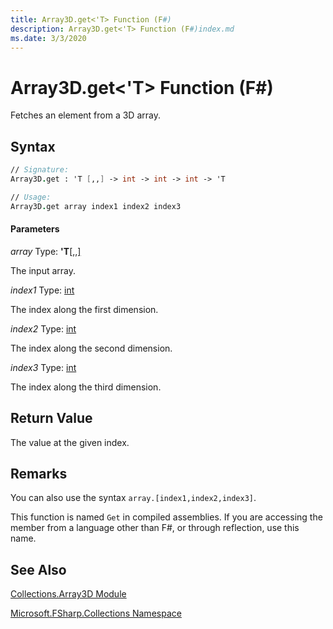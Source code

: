 ```yaml
---
title: Array3D.get<'T> Function (F#)
description: Array3D.get<'T> Function (F#)index.md
ms.date: 3/3/2020
---
```


# Array3D.get<'T> Function (F#)

Fetches an element from a 3D array.

## Syntax

```fsharp
// Signature:
Array3D.get : 'T [,,] -> int -> int -> int -> 'T

// Usage:
Array3D.get array index1 index2 index3
```

#### Parameters
*array*
Type: **'T**[[,,]](https://msdn.microsoft.com/library/b4e5b35b-dc83-4b50-94aa-85fcf3ccb2b0)


The input array.


*index1*
Type: [int](https://msdn.microsoft.com/library/025d5455-3622-4ea5-9573-3ecbd4ee1375)


The index along the first dimension.


*index2*
Type: [int](https://msdn.microsoft.com/library/025d5455-3622-4ea5-9573-3ecbd4ee1375)


The index along the second dimension.


*index3*
Type: [int](https://msdn.microsoft.com/library/025d5455-3622-4ea5-9573-3ecbd4ee1375)


The index along the third dimension.

## Return Value

The value at the given index.

## Remarks
You can also use the syntax `array.[index1,index2,index3]`.

This function is named `Get` in compiled assemblies. If you are accessing the member from a language other than F#, or through reflection, use this name.

## See Also
[Collections.Array3D Module](index.md)

[Microsoft.FSharp.Collections Namespace](Microsoft.FSharp.Collections-Namespace.md)